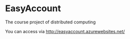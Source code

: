 EasyAccount
===========

The course project of distributed computing

You can access via http://easyaccount.azurewebsites.net/
